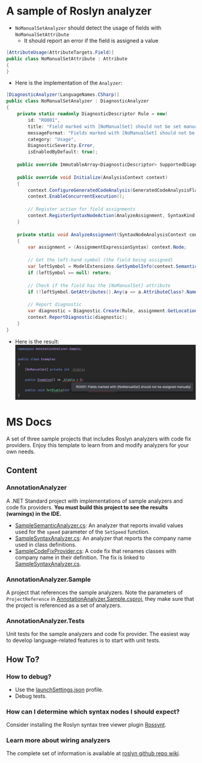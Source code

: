 # A sample of Roslyn analyzer
- `NoManualSetAnalyzer` should detect the usage of fields with `NoManualSetAttribute`
  - It should report an error if the field is assigned a value

```csharp
[AttributeUsage(AttributeTargets.Field)]
public class NoManualSetAttribute : Attribute
{
}
```

- Here is the implementation of the `Analyzer`:

```csharp
[DiagnosticAnalyzer(LanguageNames.CSharp)]
public class NoManualSetAnalyzer : DiagnosticAnalyzer
{
    private static readonly DiagnosticDescriptor Rule = new(
        id: "RO001",
        title: "Field marked with [NoManualSet] should not be set manually",
        messageFormat: "Fields marked with [NoManualSet] should not be assigned manually",
        category: "Usage",
        DiagnosticSeverity.Error,
        isEnabledByDefault: true);

    public override ImmutableArray<DiagnosticDescriptor> SupportedDiagnostics => ImmutableArray.Create(Rule);

    public override void Initialize(AnalysisContext context)
    {
        context.ConfigureGeneratedCodeAnalysis(GeneratedCodeAnalysisFlags.None);
        context.EnableConcurrentExecution();

        // Register action for field assignments
        context.RegisterSyntaxNodeAction(AnalyzeAssignment, SyntaxKind.SimpleAssignmentExpression);
    }

    private static void AnalyzeAssignment(SyntaxNodeAnalysisContext context)
    {
        var assignment = (AssignmentExpressionSyntax) context.Node;

        // Get the left-hand symbol (the field being assigned)
        var leftSymbol = ModelExtensions.GetSymbolInfo(context.SemanticModel, assignment.Left).Symbol as IFieldSymbol;
        if (leftSymbol == null) return;

        // Check if the field has the [NoManualSet] attribute
        if (!leftSymbol.GetAttributes().Any(a => a.AttributeClass?.Name == "NoManualSetAttribute")) return;

        // Report diagnostic
        var diagnostic = Diagnostic.Create(Rule, assignment.GetLocation(), leftSymbol.Name);
        context.ReportDiagnostic(diagnostic);
    }
}
```

- Here is the result:
![Result](img/demo.png)

# MS Docs

A set of three sample projects that includes Roslyn analyzers with code fix providers. Enjoy this template to learn from and modify analyzers for your own needs.

## Content
### AnnotationAnalyzer
A .NET Standard project with implementations of sample analyzers and code fix providers.
**You must build this project to see the results (warnings) in the IDE.**

- [SampleSemanticAnalyzer.cs](SampleSemanticAnalyzer.cs): An analyzer that reports invalid values used for the `speed` parameter of the `SetSpeed` function.
- [SampleSyntaxAnalyzer.cs](SampleSyntaxAnalyzer.cs): An analyzer that reports the company name used in class definitions.
- [SampleCodeFixProvider.cs](SampleCodeFixProvider.cs): A code fix that renames classes with company name in their definition. The fix is linked to [SampleSyntaxAnalyzer.cs](SampleSyntaxAnalyzer.cs).

### AnnotationAnalyzer.Sample
A project that references the sample analyzers. Note the parameters of `ProjectReference` in [AnnotationAnalyzer.Sample.csproj](../AnnotationAnalyzer.Sample/AnnotationAnalyzer.Sample.csproj), they make sure that the project is referenced as a set of analyzers. 

### AnnotationAnalyzer.Tests
Unit tests for the sample analyzers and code fix provider. The easiest way to develop language-related features is to start with unit tests.

## How To?
### How to debug?
- Use the [launchSettings.json](Properties/launchSettings.json) profile.
- Debug tests.

### How can I determine which syntax nodes I should expect?
Consider installing the Roslyn syntax tree viewer plugin [Rossynt](https://plugins.jetbrains.com/plugin/16902-rossynt/).

### Learn more about wiring analyzers
The complete set of information is available at [roslyn github repo wiki](https://github.com/dotnet/roslyn/blob/main/docs/wiki/README.md).